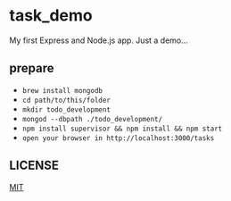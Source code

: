 # task_demo
My first Express and Node.js app. Just a demo...

## prepare
- `brew install mongodb`
- `cd path/to/this/folder`
- `mkdir todo_development`
- `mongod --dbpath ./todo_development/`
- `npm install supervisor && npm install && npm start`
- `open your browser in http://localhost:3000/tasks`


## LICENSE
[MIT](https://github.com/meritozh/task_demo/blob/master/LICENSE)
